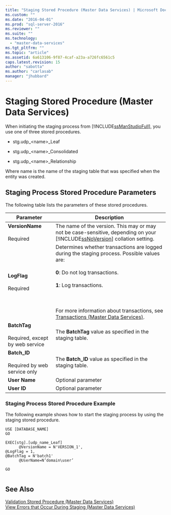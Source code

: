 ```yaml
---
title: "Staging Stored Procedure (Master Data Services) | Microsoft Docs"
ms.custom: ""
ms.date: "2016-04-01"
ms.prod: "sql-server-2016"
ms.reviewer: ""
ms.suite: ""
ms.technology: 
  - "master-data-services"
ms.tgt_pltfrm: ""
ms.topic: "article"
ms.assetid: 6a613106-9f87-4caf-a23a-a726fc6561c5
caps.latest.revision: 15
author: "sabotta"
ms.author: "carlasab"
manager: "jhubbard"
---
```

# Staging Stored Procedure (Master Data Services)
  When initiating the staging process from [!INCLUDE[ssManStudioFull](../includes/ssmanstudiofull-md.md)], you use one of three stored procedures.  
  
-   stg.udp_\<name>_Leaf  
  
-   stg.udp_\<name>_Consolidated  
  
-   stg.udp_\<name>_Relationship  
  
 Where name is the name of the staging table that was specified when the entity was created.  
  
## Staging Process Stored Procedure Parameters  
 The following table lists the parameters of these stored procedures.  
  
|Parameter|Description|  
|---------------|-----------------|  
|**VersionName**<br /><br /> Required|The name of the version. This may or may not be case-sensitive, depending on your [!INCLUDE[ssNoVersion](../includes/ssnoversion-md.md)] collation setting.|  
|**LogFlag**<br /><br /> Required|Determines whether transactions are logged during the staging process. Possible values are:<br /><br /> **0**: Do not log transactions.<br /><br /> **1**: Log transactions.<br /><br /> <br /><br /> For more information about transactions, see [Transactions &#40;Master Data Services&#41;](../master-data-services/transactions-master-data-services.md).|  
|**BatchTag**<br /><br /> Required, except by web service|The **BatchTag** value as specified in the staging table.|  
|**Batch_ID**<br /><br /> Required by web service only|The **Batch_ID** value as specified in the staging table.|  
|**User Name**|Optional parameter|  
|**User ID**|Optional parameter|  
  
### Staging Process Stored Procedure Example  
 The following example shows how to start the staging process by using the staging stored procedure.  
  
```  
USE [DATABASE_NAME]  
GO  
  
EXEC[stg].[udp_name_Leaf]  
      @VersionName = N'VERSION_1',  
@LogFlag = 1,  
@BatchTag = N'batch1'  
      @UserName=N’domain\user’  
  
GO  
  
```  
  
## See Also  
 [Validation Stored Procedure &#40;Master Data Services&#41;](../master-data-services/validation-stored-procedure-master-data-services.md)   
 [View Errors that Occur During Staging &#40;Master Data Services&#41;](../master-data-services/view-errors-that-occur-during-staging-master-data-services.md)  
  
  